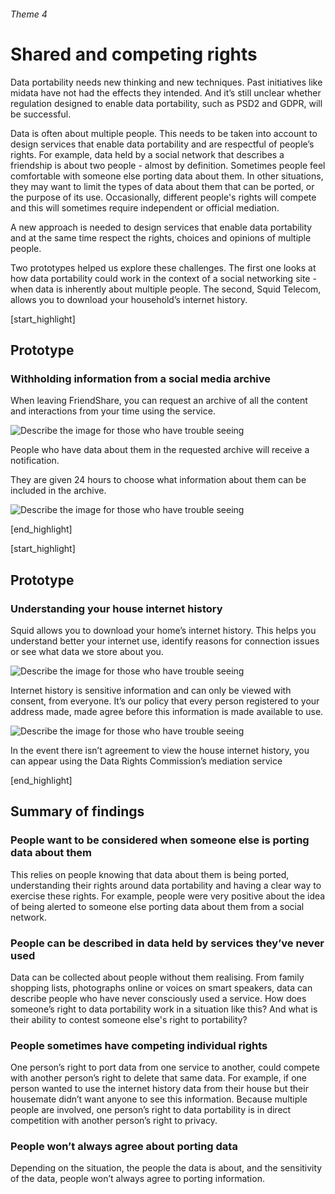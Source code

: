 ###### Theme 4
# Shared and competing rights

Data portability needs new thinking and new techniques. Past initiatives like midata have not had the effects they intended. And it’s still unclear whether regulation designed to enable data portability, such as PSD2 and GDPR, will be successful. 

Data is often about multiple people. This needs to be taken into account to design services that enable data portability and are respectful of people’s rights. For example, data held by a social network that describes a friendship is about two people - almost by definition. 
Sometimes people feel comfortable with someone else porting data about them. In other situations, they may want to limit the types of data about them that can be ported, or the purpose of its use. Occasionally, different people's rights will compete and this will sometimes require independent or official mediation.

A new approach is needed to design services that enable data portability and at the same time respect the rights, choices and opinions of multiple people.

Two prototypes helped us explore these challenges. The first one looks at how data portability could work in the context of a social networking site - when data is inherently about multiple people. The second, Squid Telecom, allows you to download your household’s internet history. 


[start_highlight]

## Prototype
### Withholding information from a social media archive

When leaving FriendShare, you can request an archive of all the content and interactions from your time using the service.

![Describe the image for those who have trouble seeing](http://s3-eu-west-1.amazonaws.com/projectsbyif.com/longform/dataportability.projectsbyif.com/Social-Network_Mockup_1_3-2_v1.jpg)

People who have data about them in the requested archive will receive a notification.

They are given 24 hours to choose what information about them can be included in the archive.

![Describe the image for those who have trouble seeing](http://s3-eu-west-1.amazonaws.com/projectsbyif.com/longform/dataportability.projectsbyif.com/Social-Network_Mockup_2_3-2_v1.jpg)

[end_highlight]

[start_highlight]

## Prototype 
### Understanding your house internet history

Squid allows you to download your home’s internet history. This helps you understand better your internet use, identify reasons for connection issues or see what data we store about you. 

![Describe the image for those who have trouble seeing](http://s3-eu-west-1.amazonaws.com/projectsbyif.com/longform/dataportability.projectsbyif.com/Internet-History_Mockup_1_2_3-2_v1.jpg)

Internet history is sensitive information and can only be viewed with consent, from everyone. It’s our policy that every person registered to your address made, made agree before this information is made available to use. 

![Describe the image for those who have trouble seeing](http://s3-eu-west-1.amazonaws.com/projectsbyif.com/longform/dataportability.projectsbyif.com/Internet-History_Mockup_3_4_3-2_v1.jpg)

In the event there isn’t agreement to view the house internet history, you can appear using the Data Rights Commission’s mediation service

[end_highlight]

## Summary of findings

### People want to be considered when someone else is porting data about them
This relies on people knowing that data about them is being ported, understanding their rights around data portability and having a clear way to exercise these rights. For example, people were very positive about the idea of being alerted to someone else porting data about them from a social network. 

### People can be described in data held by services they’ve never used
Data can be collected about people without them realising. From family shopping lists, photographs online or voices on smart speakers, data can describe people who have never consciously used a service. How does someone’s right to data portability work in a situation like this? And what is their ability to contest someone else's right to portability?

### People sometimes have competing individual rights
One person’s right to port data from one service to another, could compete with another person’s right to delete that same data. For example, if one person wanted to use the internet history data from their house but their housemate didn’t want anyone to see this information. Because multiple people are involved, one person’s right to data portability is in direct competition with another person’s right to privacy. 

### People won’t always agree about porting data
Depending on the situation, the people the data is about, and the sensitivity of the data, people won’t always agree to porting information. 

